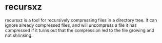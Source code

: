 recursxz
======

recursxz is a tool for recursively compressing files in a directory tree.
It can ignore already compressed files, and will uncompress a file it has
compressed if it turns out that the compression led to the file growing and
not shrinking.
